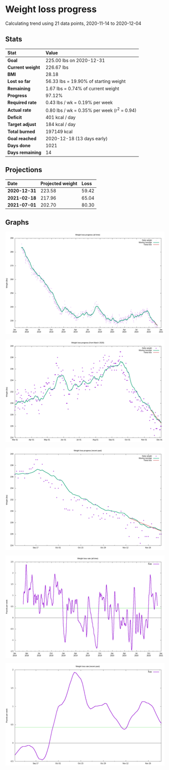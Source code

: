 # Weight loss progress

Calculating trend using 21 data points, 2020-11-14 to 2020-12-04

## Stats

Stat|Value
:-|:-
**Goal**|225.00 lbs on 2020-12-31
**Current weight**|226.67 lbs
**BMI**|28.18
**Lost so far**|56.33 lbs = 19.90% of starting weight
**Remaining**|1.67 lbs =  0.74% of current  weight
**Progress**|97.12%
**Required rate**|0.43 lbs / wk = 0.19% per week
**Actual rate**|0.80 lbs / wk = 0.35% per week  (r<sup>2</sup> = 0.94)
**Deficit**|401 kcal / day
**Target adjust**|184 kcal / day
**Total burned**|197149 kcal
**Goal reached**|2020-12-18 (13 days early)
**Days done**|1021
**Days remaining**|14

## Projections

Date|Projected weight|Loss
:-|:-|:-
**2020-12-31**|223.58|59.42
**2021-02-18**|217.96|65.04
**2021-07-01**|202.70|80.30

## Graphs

![](weight-graph-alltime.png)

![](weight-graph-covid.png)

![](weight-graph-recent.png)

![](rate-graph-alltime.png)

![](rate-graph-recent.png)
